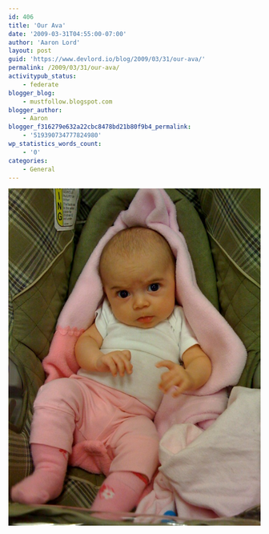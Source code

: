 ```yaml
---
id: 406
title: 'Our Ava'
date: '2009-03-31T04:55:00-07:00'
author: 'Aaron Lord'
layout: post
guid: 'https://www.devlord.io/blog/2009/03/31/our-ava/'
permalink: /2009/03/31/our-ava/
activitypub_status:
    - federate
blogger_blog:
    - mustfollow.blogspot.com
blogger_author:
    - Aaron
blogger_f316279e632a22cbc8478bd21b80f9b4_permalink:
    - '519390734777824980'
wp_statistics_words_count:
    - '0'
categories:
    - General
---
```


<p class="mobile-photo"><a href="/wp-content/uploads/2011/10/photo-751794.jpg"><img src="/wp-content/uploads/2011/10/photo-751794.jpg?w=224" border="0" alt="" /></a></p><div class="blogger-post-footer"><img width='1' height='1' src="https://www.devlord.io/blog/2009/03/31/our-ava/"' /></div>